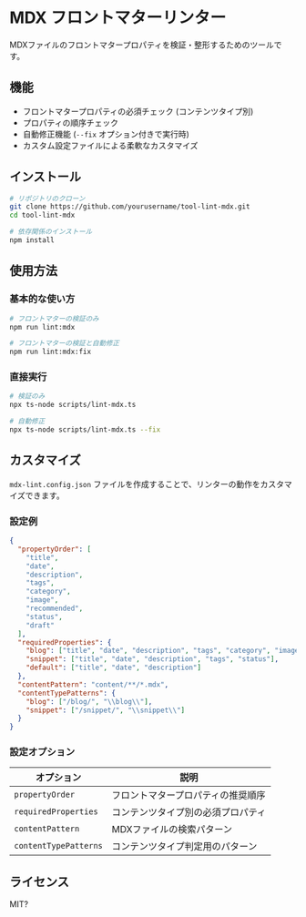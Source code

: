 # MDX フロントマターリンター

MDXファイルのフロントマタープロパティを検証・整形するためのツールです。

## 機能

- フロントマタープロパティの必須チェック (コンテンツタイプ別)
- プロパティの順序チェック
- 自動修正機能 (`--fix` オプション付きで実行時)
- カスタム設定ファイルによる柔軟なカスタマイズ

## インストール

```bash
# リポジトリのクローン
git clone https://github.com/yourusername/tool-lint-mdx.git
cd tool-lint-mdx

# 依存関係のインストール
npm install
```

## 使用方法

### 基本的な使い方

```bash
# フロントマターの検証のみ
npm run lint:mdx

# フロントマターの検証と自動修正
npm run lint:mdx:fix
```

### 直接実行

```bash
# 検証のみ
npx ts-node scripts/lint-mdx.ts

# 自動修正
npx ts-node scripts/lint-mdx.ts --fix
```

## カスタマイズ

`mdx-lint.config.json` ファイルを作成することで、リンターの動作をカスタマイズできます。

### 設定例

```json
{
  "propertyOrder": [
    "title",
    "date",
    "description",
    "tags",
    "category",
    "image",
    "recommended",
    "status",
    "draft"
  ],
  "requiredProperties": {
    "blog": ["title", "date", "description", "tags", "category", "image", "status"],
    "snippet": ["title", "date", "description", "tags", "status"],
    "default": ["title", "date", "description"]
  },
  "contentPattern": "content/**/*.mdx",
  "contentTypePatterns": {
    "blog": ["/blog/", "\\blog\\"],
    "snippet": ["/snippet/", "\\snippet\\"]
  }
}
```

### 設定オプション

| オプション | 説明 |
|------------|------|
| `propertyOrder` | フロントマタープロパティの推奨順序 |
| `requiredProperties` | コンテンツタイプ別の必須プロパティ |
| `contentPattern` | MDXファイルの検索パターン |
| `contentTypePatterns` | コンテンツタイプ判定用のパターン |

## ライセンス
MIT?
